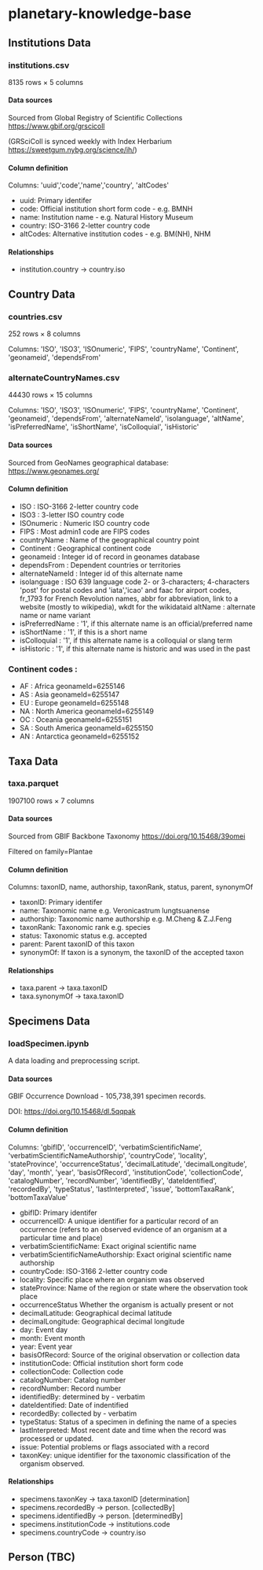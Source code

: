 # planetary-knowledge-base

## Institutions Data
### institutions.csv
8135 rows × 5 columns

#### Data sources

Sourced from Global Registry of Scientific Collections https://www.gbif.org/grscicoll

(GRSciColl is synced weekly with Index Herbarium https://sweetgum.nybg.org/science/ih/)

#### Column definition

Columns: 'uuid','code','name','country', 'altCodes'

* uuid: Primary identifer
* code: Official institution short form code - e.g. BMNH
* name: Institution name - e.g. Natural History Museum
* country: ISO-3166 2-letter country code
* altCodes: Alternative institution codes - e.g. BM(NH), NHM

#### Relationships

* institution.country -> country.iso

## Country Data
### countries.csv
252 rows × 8 columns

Columns: 'ISO', 'ISO3', 'ISOnumeric', 'FIPS', 'countryName', 'Continent', 'geonameid', 'dependsFrom'

### alternateCountryNames.csv 
44430 rows × 15 columns

Columns: 'ISO', 'ISO3', 'ISOnumeric', 'FIPS', 'countryName', 'Continent', 'geonameid', 'dependsFrom', 'alternateNameId', 'isolanguage', 'altName', 'isPreferredName', 'isShortName', 'isColloquial', 'isHistoric'

#### Data sources

Sourced from GeoNames geographical database: https://www.geonames.org/

#### Column definition
* ISO			: ISO-3166 2-letter country code
* ISO3			: 3-letter ISO country code
* ISOnumeric 		: Numeric ISO country code
* FIPS 			: Most admin1 code are FIPS codes
* countryName		: Name of the geographical country point
* Continent 		: Geographical continent code
* geonameid		: Integer id of record in geonames database
* dependsFrom	: Dependent countries or territories
* alternateNameId	: Integer id of this alternate name
* isolanguage		: ISO 639 language code 2- or 3-characters; 4-characters 'post' for postal codes and 'iata','icao' and faac for airport codes, fr_1793 for French Revolution names,  abbr for abbreviation, link to a website (mostly to wikipedia), wkdt for the wikidataid
altName		: alternate name or name variant
* isPreferredName	: '1', if this alternate name is an official/preferred name
* isShortName		: '1', if this is a short name
* isColloquial		: '1', if this alternate name is a colloquial or slang term
* isHistoric		: '1', if this alternate name is historic and was used in the past

### Continent codes :
* AF : Africa			geonameId=6255146
* AS : Asia			geonameId=6255147
* EU : Europe			geonameId=6255148
* NA : North America		geonameId=6255149
* OC : Oceania		geonameId=6255151
* SA : South America		geonameId=6255150
* AN : Antarctica		geonameId=6255152

## Taxa Data
### taxa.parquet
1907100 rows × 7 columns

#### Data sources

Sourced from GBIF Backbone Taxonomy https://doi.org/10.15468/39omei

Filtered on family=Plantae

#### Column definition

Columns: taxonID, name, authorship, taxonRank, status, parent, synonymOf

* taxonID: Primary identifer
* name: Taxonomic name e.g. Veronicastrum lungtsuanense
* authorship: Taxonomic name authorship e.g. M.Cheng & Z.J.Feng
* taxonRank: Taxonomic rank e.g. species
* status: Taxonomic status e.g. accepted
* parent: Parent taxonID of this taxon 
* synonymOf: If taxon is a synonym, the taxonID of the accepted taxon

#### Relationships

* taxa.parent -> taxa.taxonID
* taxa.synonymOf -> taxa.taxonID

## Specimens Data
### loadSpecimen.ipynb
A data loading and preprocessing script.

#### Data sources
GBIF Occurrence Download - 105,738,391 specimen records.

DOI: https://doi.org/10.15468/dl.5qqpak

#### Column definition

Columns: 'gbifID', 'occurrenceID', 'verbatimScientificName', 'verbatimScientificNameAuthorship', 'countryCode', 'locality', 'stateProvince', 'occurrenceStatus', 'decimalLatitude', 'decimalLongitude', 'day', 'month', 'year', 'basisOfRecord', 'institutionCode', 'collectionCode', 'catalogNumber', 'recordNumber', 'identifiedBy', 'dateIdentified', 'recordedBy', 'typeStatus', 'lastInterpreted', 'issue', 'bottomTaxaRank', 'bottomTaxaValue'

* gbifID: Primary identifer
* occurrenceID: A unique identifier for a particular record of an occurrence (refers to an observed evidence of an organism at a particular time and place)
* verbatimScientificName:  Exact original scientific name
* verbatimScientificNameAuthorship: Exact original scientific name authorship
* countryCode: ISO-3166 2-letter country code
* locality: Specific place where an organism was observed
* stateProvince: Name of the region or state where the observation took place
* occurrenceStatus Whether the organism is actually present or not
* decimalLatitude: Geographical decimal latitude
* decimalLongitude: Geographical decimal longitude
* day: Event day
* month: Event month
* year: Event year
* basisOfRecord: Source of the original observation or collection data
* institutionCode: Official institution short form code
* collectionCode: Collection code
* catalogNumber: Catalog number
* recordNumber: Record number
* identifiedBy: determined by - verbatim
* dateIdentified: Date of indentified
* recordedBy: collected by - verbatim
* typeStatus: Status of a specimen in defining the name of a species
* lastInterpreted: Most recent date and time when the record was processed or updated.
* issue: Potential problems or flags associated with a record
* taxonKey: unique identifier for the taxonomic classification of the organism observed.

#### Relationships
* specimens.taxonKey -> taxa.taxonID [determination]
* specimens.recordedBy -> person. [collectedBy]
* specimens.identifiedBy -> person. [determinedBy]
* specimens.institutionCode -> institutions.code
* specimens.countryCode -> country.iso

## Person (TBC)
